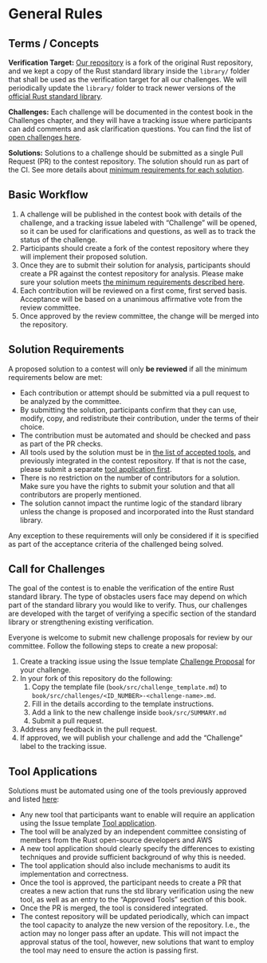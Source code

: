 # General Rules

## Terms / Concepts

**Verification Target:** [Our repository](https://github.com/model-checking/verify-rust-std) is a fork of the original Rust repository,
and we kept a copy of the Rust standard library inside the `library/` folder that shall be used as the verification target for all our challenges.
We will periodically update the `library/` folder to track newer versions of the [official Rust standard library](https://github.com/rust-lang/rust/).

**Challenges:** Each challenge will be documented in the contest book in the Challenges chapter, and they will have a
tracking issue where participants can add comments and ask clarification questions.
You can find the list of [open challenges here](https://github.com/model-checking/verify-rust-std/labels/Challenge).

**Solutions:** Solutions to a challenge should be submitted as a single Pull Request (PR) to the contest repository.
The solution should run as part of the CI.
See more details about [minimum requirements for each solution](general-rules.md#solution-requirements).


## Basic Workflow

1. A challenge will be published in the contest book with details of the challenge,
   and a tracking issue labeled with “Challenge” will be opened, so it can be used for clarifications and questions,
   as well as to track the status of the challenge.
2. Participants should create a fork of the contest repository where they will implement their proposed solution.
3. Once they are to submit their solution for analysis, participants should create a PR against the contest repository for analysis.
   Please make sure your solution meets [the minimum requirements described here](general-rules.md#solution-requirements).
4. Each contribution will be reviewed on a first come, first served basis.
   Acceptance will be based on a unanimous affirmative vote from the review committee.
5. Once approved by the review committee, the change will be merged into the repository.

## Solution Requirements

A proposed solution to a contest will only **be reviewed** if all the minimum requirements below are met:

* Each contribution or attempt should be submitted via a pull request to be analyzed by the committee.
* By submitting the solution, participants confirm that they can use, modify, copy, and redistribute their contribution,
  under the terms of their choice.
* The contribution must be automated and should be checked and pass as part of the PR checks.
* All tools used by the solution must be in [the list of accepted tools](tools.md#approved-tools),
  and previously integrated in the contest repository.
  If that is not the case, please submit a separate [tool application first](todo.md).
* There is no restriction on the number of contributors for a solution.
  Make sure you have the rights to submit your solution and that all contributors are properly mentioned.
* The solution cannot impact the runtime logic of the standard library unless the change is proposed and incorporated
  into the Rust standard library.

Any exception to these requirements will only be considered if it is specified as part of the acceptance criteria of the
challenged being solved.

## Call for Challenges

The goal of the contest is to enable the verification of the entire Rust standard library.
The type of obstacles users face may depend on which part of the standard library you would like to verify. Thus, our challenges are developed with the target of verifying a specific section of the standard library or strengthening existing verification.

Everyone is welcome to submit new challenge proposals for review by our committee.
Follow the following steps to create a new proposal:

1. Create a tracking issue using the Issue template [Challenge Proposal](todo.md) for your challenge.
2. In your fork of this repository do the following:
    1. Copy the template file (`book/src/challenge_template.md`) to `book/src/challenges/<ID_NUMBER>-<challenge-name>.md`.
    2. Fill in the details according to the template instructions.
    3. Add a link to the new challenge inside `book/src/SUMMARY.md`
    4. Submit a pull request.
3. Address any feedback in the pull request.
4. If approved, we will publish your challenge and add the “Challenge” label to the tracking issue.

## Tool Applications

Solutions must be automated using one of the tools previously approved and listed [here](tools.md#approved-tools):

* Any new tool that participants want to enable will require an application using the Issue template [Tool application](todo.md).
* The tool will be analyzed by an independent committee consisting of members from the Rust open-source developers and AWS
* A new tool application should clearly specify the differences to existing techniques and provide sufficient background
  of why this is needed.
* The tool application should also include mechanisms to audit its implementation and correctness.
* Once the tool is approved, the participant needs to create a PR that creates a new action that runs the
  std library verification using the new tool, as well as an entry to the “Approved Tools” section of this book.
* Once the PR is merged, the tool is considered integrated.
* The contest repository will be updated periodically, which can impact the tool capacity to analyze the new version of the repository.
  I.e., the action may no longer pass after an update.
  This will not impact the approval status of the tool, however,
  new solutions that want to employ the tool may need to ensure the action is passing first.
